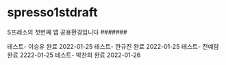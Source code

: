# spresso1stdraft
S프레소의 첫번째 앱 공용환경입니다
#######

테스트- 이승유 완료 2022-01-25
테스트- 한규진 완료 2022-01-25
테스트- 전예람 완료 2222-01-25
테스트- 박찬희 완료 2022-01-26